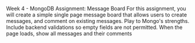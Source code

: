 Week 4 - MongoDB
Assignment: Message Board
For this assignment, you will create a simple single page message board that allows users to create messages, and comment on existing messages. Play to Mongo's strengths. Include backend validations so empty fields are not permitted. When the page loads, show all messages and their comments